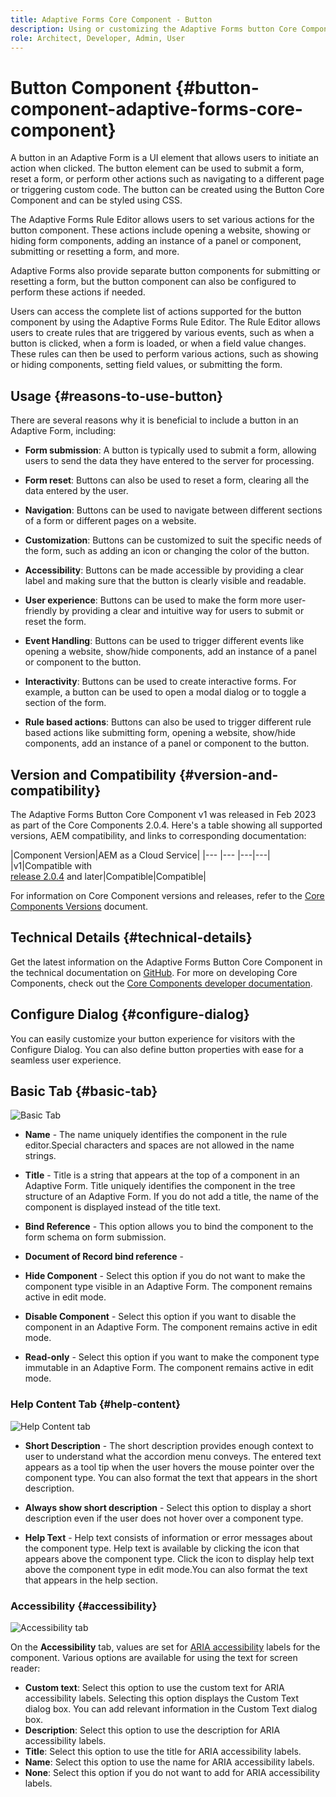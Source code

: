 ```yaml
---
title: Adaptive Forms Core Component - Button
description: Using or customizing the Adaptive Forms button Core Component.
role: Architect, Developer, Admin, User
---
```


# Button Component {#button-component-adaptive-forms-core-component}

A button in an Adaptive Form is a UI element that allows users to initiate an action when clicked. The button element can be used to submit a form, reset a form, or perform other actions such as navigating to a different page or triggering custom code. The button can be created using the Button Core Component and can be styled using CSS.

The Adaptive Forms Rule Editor allows users to set various actions for the button component. These actions include opening a website, showing or hiding form components, adding an instance of a panel or component, submitting or resetting a form, and more.

Adaptive Forms also provide separate button components for submitting or resetting a form, but the button component can also be configured to perform these actions if needed.

Users can access the complete list of actions supported for the button component by using the Adaptive Forms Rule Editor. The Rule Editor allows users to create rules that are triggered by various events, such as when a button is clicked, when a form is loaded, or when a field value changes. These rules can then be used to perform various actions, such as showing or hiding components, setting field values, or submitting the form. 

## Usage {#reasons-to-use-button}

There are several reasons why it is beneficial to include a button in an Adaptive Form, including:

*   **Form submission**: A button is typically used to submit a form, allowing users to send the data they have entered to the server for processing.

*   **Form reset**: Buttons can also be used to reset a form, clearing all the data entered by the user.

*   **Navigation**: Buttons can be used to navigate between different sections of a form or different pages on a website.

*   **Customization**: Buttons can be customized to suit the specific needs of the form, such as adding an icon or changing the color of the button.

*   **Accessibility**: Buttons can be made accessible by providing a clear label and making sure that the button is clearly visible and readable.

*   **User experience**: Buttons can be used to make the form more user-friendly by providing a clear and intuitive way for users to submit or reset the form.

*   **Event Handling**: Buttons can be used to trigger different events like opening a website, show/hide components, add an instance of a panel or component to the button.

*   **Interactivity**: Buttons can be used to create interactive forms. For example, a button can be used to open a modal dialog or to toggle a section of the form.

*   **Rule based actions**: Buttons can also be used to trigger different rule based actions like submitting form, opening a website, show/hide components, add an instance of a panel or component to the button.

## Version and Compatibility {#version-and-compatibility}

The Adaptive Forms Button Core Component v1 was released in Feb 2023 as part of the Core Components 2.0.4. Here's a table showing all supported versions, AEM compatibility, and links to corresponding documentation:

|Component Version|AEM as a Cloud Service|
|--- |--- |---|---|
|v1|Compatible with<br>[release 2.0.4](/help/versions.md) and later|Compatible|Compatible|

For information on Core Component versions and releases, refer to the [Core Components Versions](/help/versions.md) document.

<!-- ## Sample Component Output {#sample-component-output}

To experience the Accordion Component as well as see examples of its configuration options as well as HTML and JSON output, visit the [Component Library](https://adobe.com/go/aem_cmp_library_accordion). -->

## Technical Details {#technical-details}

Get the latest information on the Adaptive Forms Button Core Component in the technical documentation on [GitHub](https://github.com/adobe/aem-core-forms-components/tree/master/ui.af.apps/src/main/content/jcr_root/apps/core/fd/components/form/button/v1/button). For more on developing Core Components, check out the [Core Components developer documentation](/help/developing/overview.md).

## Configure Dialog {#configure-dialog}

You can easily customize your button experience for visitors with the Configure Dialog. You can also define button properties with ease for a seamless user experience.

## Basic Tab {#basic-tab}

![Basic Tab](/help/adaptive-forms/assets/button_basictab.png)

* **Name** - The name uniquely identifies the component in the rule editor.Special characters and spaces are not allowed in the name strings.

* **Title** - Title is a string that appears at the top of a component in an Adaptive Form. Title uniquely identifies the component in the tree structure of an Adaptive Form. If you do not add a title, the name of the component is displayed instead of the title text.

* **Bind Reference** - This option allows you to bind the component to the form schema on form submission.

* **Document of Record bind reference** - 

* **Hide Component** - Select this option if you do not want to make the component type visible in an Adaptive Form. The component remains active in edit mode. 
* **Disable Component** - Select this option if you want to disable the component in an Adaptive Form. The component remains active in edit mode. 
* **Read-only** - Select this option if you want to make the component type immutable in an Adaptive Form. The component remains active in edit mode.

### Help Content Tab {#help-content}

![Help Content tab](/help/adaptive-forms/assets/button_helptab.png)

* **Short Description** - The short description provides enough context to user to understand what the accordion menu conveys. The entered text appears as a tool tip when the user hovers the mouse pointer over the component type. You can also format the text that appears in the short description.

* **Always show short description** - Select this option to display a short description even if the user does not hover over a component type.

* **Help Text** - Help text consists of information or error messages about the component type. Help text is available by clicking the icon that appears above the component type. Click the icon to display help text above the component type in edit mode.You can also format the text that appears in the help section.

### Accessibility {#accessibility}

![Accessibility tab](/help/adaptive-forms/assets/button_accessibilitytab.png)

On the **Accessibility** tab, values are set for [ARIA accessibility](https://www.w3.org/WAI/standards-guidelines/aria/) labels for the component. Various options are available for using the text for screen reader:
* **Custom text**: Select this option to use the custom text for ARIA accessibility labels. Selecting this option displays the Custom Text dialog box. You can add relevant information in the Custom Text dialog box.
* **Description**: Select this option to use the description for ARIA accessibility labels.
* **Title**: Select this option to use the title for ARIA accessibility labels.
* **Name**: Select this option to use the name for ARIA accessibility labels.
* **None**: Select this option if you do not want to add for ARIA accessibility labels.
